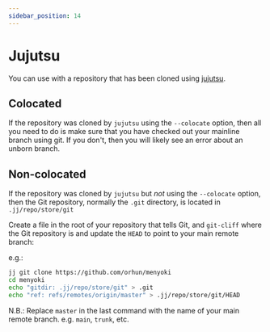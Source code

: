 ```yaml
---
sidebar_position: 14
---
```


# Jujutsu

You can use with a repository that has been cloned using [jujutsu](https://jj-vcs.github.io/jj/latest/).

## Colocated

If the repository was cloned by `jujutsu` using the `--colocate` option, then all you need to do is make sure that
you have checked out your mainline branch using git.
If you don't, then you will likely see an error about an unborn branch.

## Non-colocated

If the repository was cloned by `jujutsu` but _not_ using the `--colocate` option,
then the Git repository, normally the `.git` directory, is located in `.jj/repo/store/git`

Create a file in the root of your repository that tells Git, and `git-cliff` where the Git repository is
and update the `HEAD` to point to your main remote branch:

e.g.:

```bash
jj git clone https://github.com/orhun/menyoki
cd menyoki
echo "gitdir: .jj/repo/store/git" > .git
echo "ref: refs/remotes/origin/master" > .jj/repo/store/git/HEAD
```

N.B.: Replace `master` in the last command with the name of your main remote branch. e.g. `main`, `trunk`, etc.
